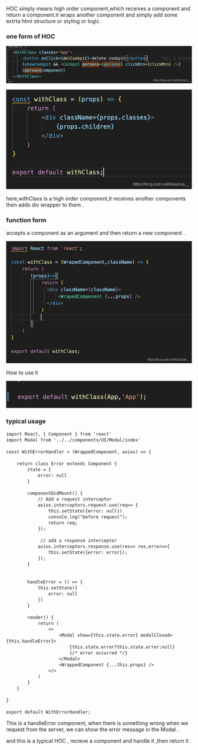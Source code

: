HOC  simply means high order component,which receives a component and return a component.it wraps another component and simply add some extrta html structure or  styling or logic .

### one form of HOC 

![](https://github.com/AbdullA-Ababakre/blog_images/blob/main/tech/React/HOC/hoc1.png?raw=true)


![](https://github.com/AbdullA-Ababakre/blog_images/blob/main/tech/React/HOC/hoc2.png?raw=true)


here,withClass is a high order component,it receives another components then adds div wrapper to them . 

### function form

accepts a component as an argument and then return a new component .

![](https://github.com/AbdullA-Ababakre/blog_images/blob/main/tech/React/HOC/hoc3.png?raw=true)


How to use it 

![](https://github.com/AbdullA-Ababakre/blog_images/blob/main/tech/React/HOC/hoc4.png?raw=true)



### typical usage 


````
import React, { Component } from 'react'
import Modal from '../../components/UI/Modal/index'

const WithErrorHandler = (WrappedComponent, axios) => {

    return class Error extends Component {
        state = {
            error: null
        }

        componentDidMount() {
            // Add a request interceptor
            axios.interceptors.request.use(req=> {
                this.setState({error: null})
                console.log("before request");
                return req;
            });
             
             // add a response interceptor
            axios.interceptors.response.use(res=> res,error=>{
                this.setState({error: error});
            });
        }


        handleError = () => {
            this.setState({ 
                error: null 
            })
        }

        render() {
            return (
                <>
                    <Modal show={this.state.error} modalClosed={this.handleError}>
                        {this.state.error?this.state.error:null}
                        {/* error occurred */}
                    </Modal>
                    <WrappedComponent {...this.props} />
                </>
            )
        }
    }

}

export default WithErrorHandler;
````

This is a handleError component, when there is something wrong when we request from the server, we can show the error message in the Modal .

and this is a typical HOC , recieve a component and handle it ,then return it .


